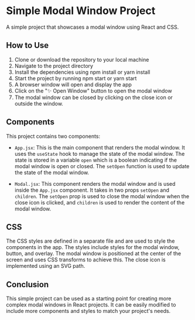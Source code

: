 # Simple Modal Window Project

A simple project that showcases a modal window using React and CSS.

## How to Use

1. Clone or download the repository to your local machine
2. Navigate to the project directory
3. Install the dependencies using npm install or yarn install
4. Start the project by running npm start or yarn start
5. A browser window will open and display the app
6. Click on the "✨ Open Window" button to open the modal window
7. The modal window can be closed by clicking on the close icon or outside the window.

## Components

This project contains two components:

- `App.jsx`: This is the main component that renders the modal window. It uses the `useState` hook to manage the state of the modal window. The state is stored in a variable `open` which is a boolean indicating if the modal window is open or closed. The `setOpen` function is used to update the state of the modal window.

- `Modal.jsx`: This component renders the modal window and is used inside the `App.jsx` component. It takes in two props `setOpen` and `children`. The `setOpen` prop is used to close the modal window when the close icon is clicked, and `children` is used to render the content of the modal window.

## CSS

The CSS styles are defined in a separate file and are used to style the components in the app. The styles include styles for the modal window, button, and overlay. The modal window is positioned at the center of the screen and uses CSS transforms to achieve this. The close icon is implemented using an SVG path.

## Conclusion

This simple project can be used as a starting point for creating more complex modal windows in React projects. It can be easily modified to include more components and styles to match your project's needs.
